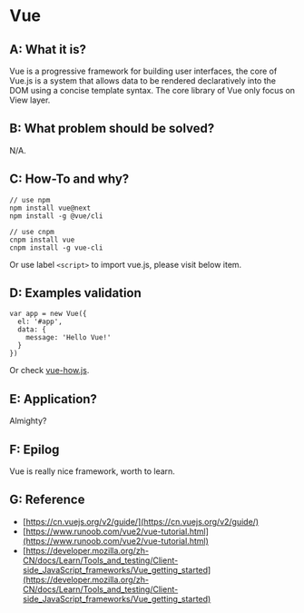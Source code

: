 # Vue 

## A: What it is?

Vue is a progressive framework for building user interfaces, the core of Vue.js is a system that allows data to be rendered declaratively into the DOM using a concise template syntax. The core library of Vue only focus on View layer.

## B: What problem should be solved?

N/A.

## C: How-To and why?

```Shell
// use npm
npm install vue@next
npm install -g @vue/cli

// use cnpm
cnpm install vue
cnpm install -g vue-cli
```

Or use label `<script>` to import vue.js, please visit below item.

## D: Examples validation

```Vue
var app = new Vue({
  el: '#app',
  data: {
    message: 'Hello Vue!'
  }
})
```

Or check [vue-how.js](https://github.com/i0Ek3/X/tree/main/2021/06/Vue/vue-how.js).

## E: Application?

Almighty?

## F: Epilog

Vue is really nice framework, worth to learn.

## G: Reference

- [https://cn.vuejs.org/v2/guide/](https://cn.vuejs.org/v2/guide/)
- [https://www.runoob.com/vue2/vue-tutorial.html](https://www.runoob.com/vue2/vue-tutorial.html)
- [https://developer.mozilla.org/zh-CN/docs/Learn/Tools_and_testing/Client-side_JavaScript_frameworks/Vue_getting_started](https://developer.mozilla.org/zh-CN/docs/Learn/Tools_and_testing/Client-side_JavaScript_frameworks/Vue_getting_started)
